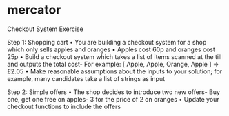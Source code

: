 # mercator
Checkout System Exercise

 Step 1: Shopping cart
 • You are building a checkout system for a shop which only sells apples and oranges
 • Apples cost 60p and oranges cost 25p
 • Build a checkout system which takes a list of items scanned at the till and outputs the total cost- For example: [ Apple, Apple, Orange, Apple ] => £2.05
 • Make reasonable assumptions about the inputs to your solution; for example, many candidates
 take a list of strings as input
 
 Step 2: Simple offers
 • The shop decides to introduce two new offers- Buy one, get one free on apples- 3 for the price of 2 on oranges
 • Update your checkout functions to include the offers